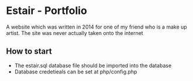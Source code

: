 # Estair - Portfolio
A website which was written in 2014 for one of my friend who is a make up artist. The site was never actually taken onto the internet


## How to start
* The estair.sql database file should be imported into the database
* Database credetieals can be set at php/config.php



